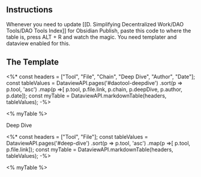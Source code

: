 ## Instructions

Whenever you need to update [[D. Simplifying Decentralized Work/DAO Tools/DAO Tools Index]] for Obsidian Publish, paste this code to where the table is, press ALT + R and watch the magic. You need templater and dataview enabled for this.

## The Template

<%*
const headers = ["Tool", "File", "Chain", "Deep Dive", "Author", "Date"];
const tableValues = DataviewAPI.pages('#daotool-deepdive')
.sort(p => p.tool, 'asc')
.map(p =>[ p.tool, p.file.link, p.chain, p.deepDive, p.author, p.date]);
const myTable = DataviewAPI.markdownTable(headers, tableValues);
-%>

<% myTable %>

Deep Dive

<%*
const headers = ["Tool", "File"];
const tableValues = DataviewAPI.pages('#deep-dive')
.sort(p => p.tool, 'asc')
.map(p =>[ p.tool, p.file.link]);
const myTable = DataviewAPI.markdownTable(headers, tableValues);
-%>

<% myTable %>
